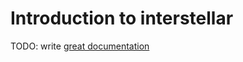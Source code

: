 # Introduction to interstellar

TODO: write [great documentation](http://jacobian.org/writing/what-to-write/)
